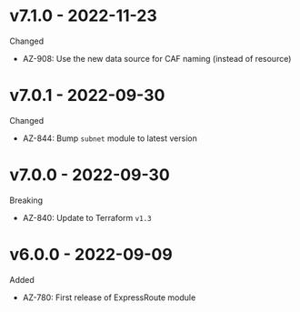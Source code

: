 # v7.1.0 - 2022-11-23

Changed
  * AZ-908: Use the new data source for CAF naming (instead of resource)

# v7.0.1 - 2022-09-30

Changed
  * AZ-844: Bump `subnet` module to latest version

# v7.0.0 - 2022-09-30

Breaking
  * AZ-840: Update to Terraform `v1.3`

# v6.0.0 - 2022-09-09

Added
  * AZ-780: First release of ExpressRoute module
